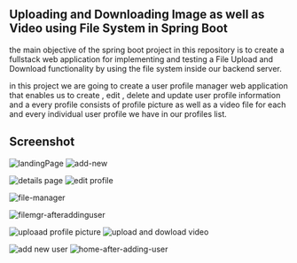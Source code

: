 ## Uploading and Downloading Image as well as Video using File System in Spring Boot

the main objective of the spring boot project in this repository is to create a fullstack web application for implementing and testing a File Upload and Download functionality by using the file system inside our backend server. 

in this project we are going to create a user profile manager web application that enables us to create , edit , delete and update user profile information and a every profile consists of profile picture as well as a video file for each and every individual user profile we have in our profiles list.


## Screenshot

![landingPage](https://user-images.githubusercontent.com/88676535/165318743-04a5a50f-36d4-4abd-becd-73446dd2a920.png)
![add-new](https://user-images.githubusercontent.com/88676535/165318780-54981fac-eb54-4796-adee-1a9caac30341.png)

![details page](https://user-images.githubusercontent.com/88676535/165319032-52566eca-8912-4d7b-9502-4a50d60924d9.png)
![edit profile](https://user-images.githubusercontent.com/88676535/165319071-ecdf8117-755f-49d8-90a3-8958b1fb3db1.png)

![file-manager](https://user-images.githubusercontent.com/88676535/165319116-cad1c83f-1a8d-4e0d-94c1-fa80e24b2d7b.png)

![filemgr-afteraddinguser](https://user-images.githubusercontent.com/88676535/165319143-7e9c7605-6e2a-48b3-9ab7-4dabd0526ea4.png)

![uploaad profile picture](https://user-images.githubusercontent.com/88676535/165319172-d8a55af3-0650-4e4d-8f6e-101f7cbd9ab4.png)
![upload and dowload video](https://user-images.githubusercontent.com/88676535/165319202-a2720c4d-be60-4347-b3f4-bed1d9db9c4f.png)


![add new user](https://user-images.githubusercontent.com/88676535/165318865-ece777f4-fed7-46a3-aee8-1c719a7ec9a9.png)
![home-after-adding-user](https://user-images.githubusercontent.com/88676535/165318708-e4090f70-a457-489a-b53e-893410e09504.png)

